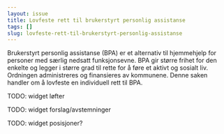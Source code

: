 ```yaml
---
layout: issue
title: Lovfeste rett til brukerstyrt personlig assistanse
tags: []
slug: lovfeste-rett-til-brukerstyrt-personlig-assistanse
---
```


Brukerstyrt personlig assistanse (BPA) er et alternativ til hjemmehjelp for personer med særlig nedsatt funksjonsevne. BPA gir større frihet for den enkelte og legger i større grad til rette for å føre et aktivt og sosialt liv. Ordningen administreres og finansieres av kommunene. Denne saken handler om å lovfeste en individuell rett til BPA.

TODO: widget løfter

TODO: widget forslag/avstemninger

TODO: widget posisjoner?

